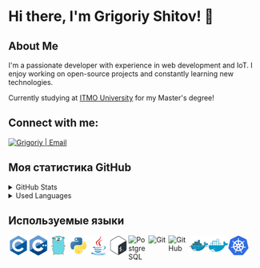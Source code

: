 # Hi there, I'm Grigoriy Shitov! 👋

## About Me
I'm a passionate developer with experience in web development and IoT. I enjoy working on open-source projects and constantly learning new technologies.

Currently studying at [ITMO University][itmo] for my Master's degree!
## Connect with me:

[<img src="https://img.icons8.com/color/48/000000/gmail.png" alt="Grigoriy | Email" width="40px" />][email]


## Моя статистика GitHub
<details>
<summary>GitHub Stats</summary>

![Статистика](https://github-readme-stats.vercel.app/api?username=GrigoriyShitov&show_icons=true&rank_icon=github&theme=radical)

</details>

<details>
<summary>Used Languages</summary>

![Топ языков](https://github-readme-stats.vercel.app/api/top-langs/?username=GrigoriyShitov&layout=compact&size_weight=0.1&theme=radical)

</details>



## Используемые языки
<img align="left" src="https://raw.githubusercontent.com/devicons/devicon/master/icons/c/c-original.svg" alt="C" width="40" height="40"/>
<img align="left" src="https://raw.githubusercontent.com/devicons/devicon/master/icons/cplusplus/cplusplus-original.svg" alt="C++" width="40" height="40"/>
<img align="left" src="https://raw.githubusercontent.com/devicons/devicon/master/icons/go/go-original.svg" alt="Go" width="40" height="40"/>
<img align="left" src="https://raw.githubusercontent.com/devicons/devicon/master/icons/python/python-original.svg" alt="Python" width="40" height="40"/>
<img align="left" src="https://raw.githubusercontent.com/devicons/devicon/master/icons/java/java-original.svg" alt="Java" width="40" height="40"/>
<img align="left" src="https://raw.githubusercontent.com/devicons/devicon/master/icons/bash/bash-original.svg" alt="Shell" width="40" height="40"/>
<img align="left" src="https://cdn.jsdelivr.net/gh/devicons/devicon/icons/postgresql/postgresql-original-wordmark.svg" alt="PostgreSQL"  width="40px" />

<img align="left" src="https://cdn.jsdelivr.net/gh/devicons/devicon/icons/git/git-original-wordmark.svg" alt="Git" width="40px" />
<img align="left" src="https://cdn.jsdelivr.net/gh/devicons/devicon/icons/github/github-original-wordmark.svg" alt="GitHub" width="40px" />

<img align="left" src="https://raw.githubusercontent.com/devicons/devicon/master/icons/docker/docker-original.svg" alt="Docker" width="40" height="40"/>
<img align="left" src="https://raw.githubusercontent.com/devicons/devicon/master/icons/docker/docker-plain.svg" alt="Docker Compose" width="40" height="40"/>
<img align="left" src="https://raw.githubusercontent.com/devicons/devicon/master/icons/kubernetes/kubernetes-plain.svg" alt="Kubernetes" width="40" height="40"/>



<!-- Links to my pages -->
[email]: mailto:grisha.shitob1@gmail.com
[itmo]: https://itmo.ru